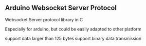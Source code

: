 ## Arduino Websocket Server Protocol

Websocket Server protocol library in C

Especially for arduino, but could be easily adapted to other platform

support data larger than 125 bytes
support binary data transmission
